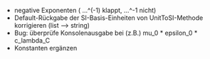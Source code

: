 - negative Exponenten ( ...^(-1) klappt, ...^-1 nicht)
- Default-Rückgabe der SI-Basis-Einheiten von UnitToSI-Methode korrigieren (list --> string)
- Bug: überprüfe Konsolenausgabe bei (z.B.) mu_0 * epsilon_0 * c_lambda_C
- Konstanten ergänzen

